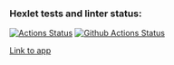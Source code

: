 ### Hexlet tests and linter status:
[![Actions Status](https://github.com/rasskazovilya/python-project-83/actions/workflows/hexlet-check.yml/badge.svg)](https://github.com/rasskazovilya/python-project-83/actions)
[![Github Actions Status](https://github.com/rasskazovilya/python-project-83/workflows/test-lint/badge.svg)](https://github.com/rasskazovilya/python-project-83/actions)

[Link to app](https://hexlet-page-analyzer-qv2p.onrender.com)
